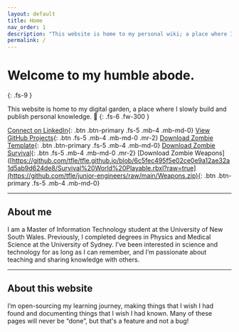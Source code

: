 ```yaml
---
layout: default
title: Home
nav_order: 1
description: "This website is home to my personal wiki; a place where I gather and share knowledge on topics I'm interested in."
permalink: /
---
```


# Welcome to my humble abode.
{: .fs-9 }

This website is home to my digital garden, a place where I slowly build and publish personal knowledge. 🌱
{: .fs-6 .fw-300 }

[Connect on LinkedIn](https://www.linkedin.com/in/tonyfle/){: .btn .btn-primary .fs-5 .mb-4 .mb-md-0}
[View GitHub Projects](https://www.github.com/tfle/){: .btn .fs-5 .mb-4 .mb-md-0 .mr-2}
[Download Zombie Template](https://github.com/tfle/junior-engineers/raw/main/Baseplate.rbxl){: .btn .btn-primary .fs-5 .mb-4 .mb-md-0}
[Download Zombie Survival](https://github.com/tfle/tfle.github.io/blob/6c5fec495f5e02ce0e9a12ae32a1d5ab9d624de8/Survival%20World%20Playable.rbxl?raw=true){: .btn .fs-5 .mb-4 .mb-md-0 .mr-2}
[Download Zombie Weapons]([https://github.com/tfle/tfle.github.io/blob/6c5fec495f5e02ce0e9a12ae32a1d5ab9d624de8/Survival%20World%20Playable.rbxl?raw=true](https://github.com/tfle/junior-engineers/raw/main/Weapons.zip){: .btn .btn-primary .fs-5 .mb-4 .mb-md-0}


---

## About me
I am a Master of Information Technology student at the University of New South Wales. Previously, I completed degrees in Physics and Medical Science at the University of Sydney. I’ve been interested in science and technology for as long as I can remember, and I’m passionate about teaching and sharing knowledge with others. 

---

## About this website

I’m open-sourcing my learning journey, making things that I wish I had found and documenting things that I wish I had known. Many of these pages will never be “done”, but that's a feature and not a bug! 

